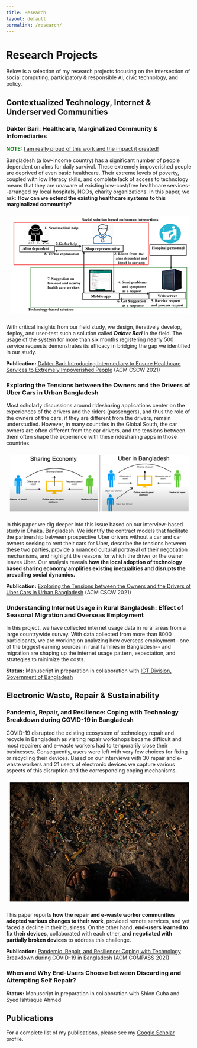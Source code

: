 ```yaml
---
title: Research
layout: default
permalink: /research/
---
```


# Research Projects

Below is a selection of my research projects focusing on the intersection of social computing, participatory & responsible AI, civic technology, and policy.

## Contextualized Technology, Internet & Underserved Communities

### Dakter Bari: Healthcare, Marginalized Community & Infomediaries
<span style="color:green"><b>NOTE:</b></span> <u>I am really proud of this work and the impact it created!</u>

Bangladesh (a low-income country) has a significant number of people dependent on alms for daily survival. These extremely impoverished people are deprived of even basic healthcare. Their extreme levels of poverty, coupled with low literacy skills, and complete lack of access to technology means that they are unaware of existing low-cost/free healthcare services--arranged by local hospitals, NGOs, charity organizations. In this paper, we ask: **How can we extend the existing healthcare systems to this marginalized community?**

<center style="padding: 10px;">
<img src="/media/0001.jpg"
     alt="System Model of Dakter Bari."
     style="max-width: 100%;" />
</center>

With critical insights from our field study, we design, iteratively develop, deploy, and user-test such a solution called ***Dakter Bari*** in the field. The usage of the system for more than six months registering nearly 500 service requests demonstrates its efficacy in bridging the gap we identified in our study.

**Publication:** [Dakter Bari: Introducing Intermediary to Ensure Healthcare Services to Extremely Impoverished People](/content/papers/dakter_bari.pdf) (ACM CSCW 2021)

### Exploring the Tensions between the Owners and the Drivers of Uber Cars in Urban Bangladesh

Most scholarly discussions around ridesharing applications center on the experiences of the drivers and the riders (passengers), and thus the role of the owners of the cars, if they are different from the drivers, remain understudied. However, in many countries in the Global South, the car owners are often different from the car drivers, and the tensions between them often shape the experience with these ridesharing apps in those countries.

<center style="padding: 10px;">
<img src="/media/collage.jpg"
     alt="How Uber in Bangladesh deviates from traditional sharing economy"
     style="max-width: 100%;" />
</center>

In this paper we dig deeper into this issue based on our interview-based study in Dhaka, Bangladesh. We identify the contract models that facilitate the partnership between prospective Uber drivers without a car and car owners seeking to rent their cars for Uber, describe the tensions between these two parties, provide a nuanced cultural portrayal of their negotiation mechanisms, and highlight the reasons for which the driver or the owner leaves Uber. Our analysis reveals **how the local adoption of technology based sharing economy amplifies existing inequalities and disrupts the prevailing social dynamics.**

**Publication:** [Exploring the Tensions between the Owners and the Drivers of Uber Cars in Urban Bangladesh](/content/papers/uber.pdf) (ACM CSCW 2021)

### Understanding Internet Usage in Rural Bangladesh: Effect of Seasonal Migration and Overseas Employment

In this project, we have collected internet usage data in rural areas from a large countrywide survey. With data collected from more than 8000 participants, we are working on analyzing how overseas employment--one of the biggest earning sources in rural families in Bangladesh-- and migration are shaping up the internet usage pattern, expectation, and strategies to minimize the costs.

**Status:** Manuscript in preparation in collaboration with [ICT Division, Government of Bangladesh](https://ictd.gov.bd/)

## Electronic Waste, Repair & Sustainability

### Pandemic, Repair, and Resilience: Coping with Technology Breakdown during COVID-19 in Bangladesh

COVID-19 disrupted the existing ecosystem of technology repair and recycle in Bangladesh as visiting repair workshops became difficult and most repairers and e-waste workers had to temporarily close their businesses. Consequently, users were left with very few choices for fixing or recycling their devices. Based on our interviews with 30 repair and e-waste workers and 21 users of electronic devices we capture various aspects of this disruption and the corresponding coping mechanisms.

<center style="padding: 10px;">
<img src="/media/ewaste1.JPG"
     style="max-width: 100%;" />
</center>

This paper reports **how the repair and e-waste worker communities adopted various changes to their work**, provided remote services, and yet faced a decline in their business. On the other hand, **end-users learned to fix their devices**, collaborated with each other, and **negotiated with partially broken devices** to address this challenge.

**Publication:** [Pandemic, Repair, and Resilience: Coping with Technology Breakdown during COVID-19 in Bangladesh](/content/papers/pandemic_repair.pdf) (ACM COMPASS 2021)

### When and Why End-Users Choose between Discarding and Attempting Self Repair?

**Status:** Manuscript in preparation in collaboration with Shion Guha and Syed Ishtiaque Ahmed

## Publications

For a complete list of my publications, please see my [Google Scholar](https://scholar.google.com/citations?user=6O9kQYAAAAAJ) profile.